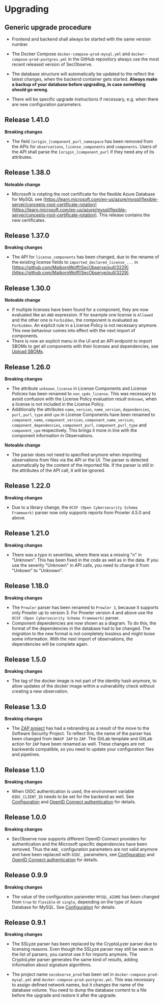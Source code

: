 # Upgrading

## Generic upgrade procedure

* Frontend and backend shall always be started with the same version number. 

* The Docker Compose `docker-compose-prod-mysql.yml` and `docker-compose-prod-postgres.yml` in the GitHub repository always use the most recent released version of SecObserve.

* The database structure will automatically be updated to the reflect the latest changes, when the backend container gets started. **Always make a backup of your database before upgrading, in case something should go wrong.**

* There will be specific upgrade instructions if necessary, e.g. when there are new configuration parameters.

## Release 1.41.0

**Breaking changes**

* The field `[origin_]component_purl_namespace` has been removed from the APIs for `observations`, `license_components` and `components`. Users of the API shall parse the `[origin_]component_purl` if they need any of its attributes.

## Release 1.38.0

**Noteable change**

* Microsoft is rotating the root certificate for the flexible Azure Database for MySQL see [https://learn.microsoft.com/en-us/azure/mysql/flexible-server/concepts-root-certificate-rotation](https://learn.microsoft.com/en-us/azure/mysql/flexible-server/concepts-root-certificate-rotation). This release contains the new certificates.

## Release 1.37.0

**Breaking changes**

* The API for `license_components` has been changed, due to the rename of the existing license fields to `imported_declared_license_...` in [https://github.com/MaibornWolff/SecObserve/pull/3229](https://github.com/MaibornWolff/SecObserve/pull/3229).

## Release 1.30.0

**Noteable change**

* If multiple licenses have been found for a component, they are now evaluated like an `AND` expression. If for example one license is `Allowed` and the other one is `Forbidden`, the component is evaluated as `Forbidden`. An explicit rule in a License Policy is not necessary anymore. This new behaviour comes into effect with the next import of components.
* There is now an explicit menu in the UI and an API endpoint to import SBOMs to get all components with their licenses and dependencies, see [Upload SBOMs](../usage/upload_sbom.md).

## Release 1.26.0

**Breaking changes**

* The attribute `unknown_license` in License Components and License Policies has been renamed to `non_spdx_license`. This was necessary to avoid confusion with the License Policy evaluation result `Unknown`, when a license is not included in the License Policy.
* Additionally the attributes `name`, `version`, `name_version`, `dependencies`, `purl`, `purl_type` and `cpe` in License Components have been renamed to `component_name`, `component_version`, `component_name_version`, `component_dependencies`, `component_purl`, `component_purl_type` and `component_cpe` respectively. This brings it more in line with the component information in Observations.

**Noteable change**

* The parser does not need to specified anymore when importing observations from files via the API or the UI. The parser is detected automatically by the content of the imported file. If the parser is still in the attributes of the API call, it will be ignored.

## Release 1.22.0

**Breaking changes**

* Due to a library change, the `OCSF (Open Cybersecurity Schema Framework)` parser now only supports reports from Prowler 4.5.0 and above.


## Release 1.21.0

**Breaking changes**

* There was a typo in severities, where there was a missing "n" in "Unknown". This has been fixed in the code as well as in the data. If you use the severity "Unknown" in API calls, you need to change it from "Unkown" to "Unknown".


## Release 1.18.0

**Breaking changes**

* The `Prowler` parser has been renamed to `Prowler 3`, because it supports only Prowler up to version 3. For Prowler version 4 and above use the `OCSF (Open Cybersecurity Schema Framework)` parser.
* Component dependencies are now shown as a diagram. To do this, the format of the dependencies in the database had to be changed. The migration to the new format is not completely lossless and might loose some information. With the next import of observations, the dependencies will be complete again.

## Release 1.5.0

**Breaking changes**

* The tag of the docker image is not part of the identity hash anymore, to allow updates of the docker image within a vulnerability check without creating a new observation.

## Release 1.3.0

**Breaking changes**

* The [ZAP project](https://www.zaproxy.org) has had a rebranding as a result of the move to the Software Security Project. To reflect this, the name of the parser has been changed from `OWASP ZAP` to `ZAP`. The GitLab template and GitLab action for `ZAP` have been renamed as well. These changes are not backwards compatible, so you need to update your configuration files and pipelines.

## Release 1.1.0

**Breaking changes**

* When OIDC authentication is used, the environment variable `OIDC_CLIENT_ID` needs to be set for the backend as well. See [Configuration](configuration.md) and [OpenID Connect authentication](../integrations/oidc_authentication.md) for details.

## Release 1.0.0

**Breaking changes**

* SecObserve now supports different OpenID Connect providers for authentication and the Microsoft specific dependencies have been removed. Thus the `AAD_` configuration parameters are not valid anymore and have been replaced with `OIDC_` parameters, see [Configuration](configuration.md) and [OpenID Connect authentication](../integrations/oidc_authentication.md) for details.

## Release 0.9.9

**Breaking changes**

* The value of the configuration parameter `MYSQL_AZURE` has been changed from `true` to `flexible` or `single`, depending on the type of Azure Database for MySQL. See [Configuration](configuration.md) for details.

## Release 0.9.1

**Breaking changes**

* The SSLyze parser has been replaced by the CryptoLyzer parser due to licensing reasons. Even though the SSLyze parser may still be seen in the list of parsers, you cannot use it for imports anymore. The CryptoLyter parser generates the same kind of results, adding information about signature algorithms.

* The project name `secobserve_prod` has been set in `docker-compose-prod-mysql.yml` and `docker-compose-prod-postgres.yml`. This was necessary to assign defined network names, but it changes the name of the database volume. You need to dump the database content to a file before the upgrade and restore it after the upgrade.
